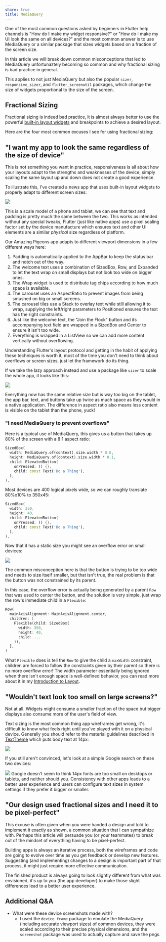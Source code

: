 ```yaml
---
share: true
title: MediaQuery
---
```


One of the most common questions asked by beginners in Flutter help channels is "How do I make my widget responsive?" or "How do I make my UI look the same on all devices?" and the most common answer is to use MediaQuery or a similar package that sizes widgets based on a fraction of the screen size.

In this article we will break down common misconceptions that led to MediaQuery unfortunaztely becoming so common and why fractional sizing is bad practice in general.

This applies to not just MediaQuery but also the popular `sizer`, `responsive_sizer`, and `flutter_screenutil` packages, which change the size of widgets proportional to the size of the screen.

## Fractional Sizing

Fractional sizing is indeed bad practice, it is almost always better to use the powerful [built-in layout widgets](https://docs.flutter.dev/ui/widgets/layout) and breakpoints to achieve a desired layout.

Here are the four most common excuses I see for using fractional sizing:

## "I want my app to look the same regardless of the size of device"

This is not something you want in practice, responsiveness is all about how your layouts adapt to the strengths and weaknesses of the device, simply scaling the same layout up and down does not create a good experience.

To illustrate this, I've created a news app that uses built-in layout widgets to properly adapt to different screen sizes:

![](https://i.tst.sh/1685589984433963.png)

This is a scale model of a phone and tablet, we can see that text and padding is pretty much the same between the two. This works as intended without any special tweaks, Flutter (just like native apps) use a pixel scaling factor set by the device manufacture which ensures text and other UI elements are a similar *physical* size regardless of platform.

Our Amazing Pigeons app adapts to different viewport dimensions in a few different ways here:

1. Padding is automatically applied to the AppBar to keep the status bar and notch out of the way.
2. The welcome text uses a combination of SizedBox, Row, and Expanded to let the text wrap on small displays but not look too wide on bigger ones.
3. The Wrap widget is used to distribute tag chips according to how much space is available.
4. The carousel uses an AspectRatio to prevent images from being smushed on big or small screens.
5. The carousel tiles use a Stack to overlay text while still allowing it to wrap, supplying the left/right parameters to Positioned ensures the text has the right constraints.
6. Just like the welcome text, the "Join the Flock" button and its accompanying text field are wrapped in a SizedBox and Center to ensure it isn't too wide.
7. Everything is wrapped in a ListView so we can add more content vertically without overflowing.

Understanding Flutter's layout protocol and getting in the habit of applying these techniques is worth it, most of the time you don't need to think about overflows or screen sizes, just let the framework do its thing.

If we take the lazy approach instead and use a package like `sizer` to scale the whole app, it looks like this:

![](https://i.tst.sh/1685590653573075.png)

Everything now has the same relative size but is way too big on the tablet, the app bar, text, and buttons take up twice as much space as they would in a native application. The difference in aspect ratio also means less content is visible on the tablet than the phone, yuck!

### "I need MediaQuery to prevent overflows"

Here is a typical use of MediaQuery, this gives us a button that takes up 80% of the screen with a 8:1 aspect ratio:

```dart
SizedBox(
  width: MediaQuery.of(context).size.width * 0.8,
  height: MediaQuery.of(context).size.width * 0.1,
  child: ElevatedButton(
    onPressed: () {},
    child: const Text('Do a Thing'),
  ),
),
```

Most devices are 400 logical pixels wide, so we can roughly translate 80%x10% to 350x45:

```dart
SizedBox(
  width: 350,
  height: 40,
  child: ElevatedButton(
    onPressed: () {},
    child: const Text('Do a Thing'),
  ),
),
```

Now that it has a static size you might see an overflow error on small devices:

![](https://i.tst.sh/1685660953045453.png)

The common misconception here is that the button is trying to be too wide and needs to size itself smaller, but that isn't true, the real problem is that the button was not constrained by its parent.

In this case, the overflow error is actually being generated by a parent `Row` that was used to center the button, and the solution is very simple, just wrap the row's immediate child in a `Flexible`:

```dart
Row(
  mainAxisAlignment: MainAxisAlignment.center,
  children: [
    Flexible(child: SizedBox(
      width: 350,
      height: 40,
      child: ...
    )),
  ],
)
```

What `Flexible` does is tell the `Row` to give the child a `maxWidth` constraint, children are forced to follow the constraints given by their parent so there is no more overflow error! The width parameter essentially being ignored when there isn't enough space is well-defined behavior, you can read more about it in my [Introduction to Layout](https://boxy.wiki/primer/introduction-to-layout/).

## "Wouldn't text look too small on large screens?"

Not at all. Widgets might consume a smaller fraction of the space but bigger displays also consume more of the user's field of view.

Text sizing is the most common thing app wireframes get wrong, it's difficult to know what feels right until you've played with it on a physical device. Generally you should refer to the material guidelines described in [TextTheme](https://api.flutter.dev/flutter/material/TextTheme-class.html) which puts body text at 14px:

![](https://i.tst.sh/1685597520289625.png)

If you still aren't convinced, let's look at a simple Google search on these two devices:

![](https://i.tst.sh/1685600070803315.png)
Google doesn't seem to think 14px fonts are too small on desktops or tablets, and neither should you. Consistency with other apps leads to a better user experience and users can configure text sizes in system settings if they prefer it bigger or smaller.

## "Our design used fractional sizes and I need it to be pixel-perfect"

This excuse is often given when you were handed a design and told to implement it exactly as shown, a common situation that I can sympathize with. Perhaps this article will persuade you (or your teammates) to break out of the mindset of everything having to be pixel-perfect.

Building apps is always an iterative process, both the wireframes and code are going to evolve over time as you get feedback or develop new features. Suggesting (and implementing) changes to a design is important part of that process, it might just require more effective communication.

The finished product is always going to look slightly different from what was envisioned, it's up to you (the app developer) to make those slight differences lead to a better user experience.

## Additional Q&A

* What were these device screenshots made with?
	* I used the `device_frame` package to emulate the MediaQuery (including accurate viewport sizes) of common devices, they were scaled according to their precise physical dimensions, and the `screenshot` package was used to actually capture and save the pngs.